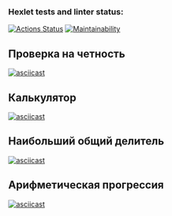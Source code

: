 ### Hexlet tests and linter status:
[![Actions Status](https://github.com/AnastasiaVAV/frontend-project-44/actions/workflows/hexlet-check.yml/badge.svg)](https://github.com/AnastasiaVAV/frontend-project-44/actions)
[![Maintainability](https://api.codeclimate.com/v1/badges/3b862699ea324215f784/maintainability)](https://codeclimate.com/github/AnastasiaVAV/frontend-project-44/maintainability)

## Проверка на четность
[![asciicast](https://asciinema.org/a/6F81jFxowS19yBbbxJZvp3RFx.svg)](https://asciinema.org/a/6F81jFxowS19yBbbxJZvp3RFx)

## Калькулятор
[![asciicast](https://asciinema.org/a/Cz8WVu8yiR3KNYX1TzCHsHLmR.svg)](https://asciinema.org/a/Cz8WVu8yiR3KNYX1TzCHsHLmR)

## Наибольший общий делитель
[![asciicast](https://asciinema.org/a/GmtsoytMQLKft8GObBo1lobjw.svg)](https://asciinema.org/a/GmtsoytMQLKft8GObBo1lobjw)

## Арифметическая прогрессия
[![asciicast](https://asciinema.org/a/hNySjLfVqO3J8dJXwhv4CskTu.svg)](https://asciinema.org/a/hNySjLfVqO3J8dJXwhv4CskTu)